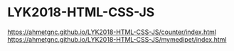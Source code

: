 # LYK2018-HTML-CSS-JS
https://ahmetgnc.github.io/LYK2018-HTML-CSS-JS/counter/index.html
https://ahmetgnc.github.io/LYK2018-HTML-CSS-JS/mymedipet/index.html
